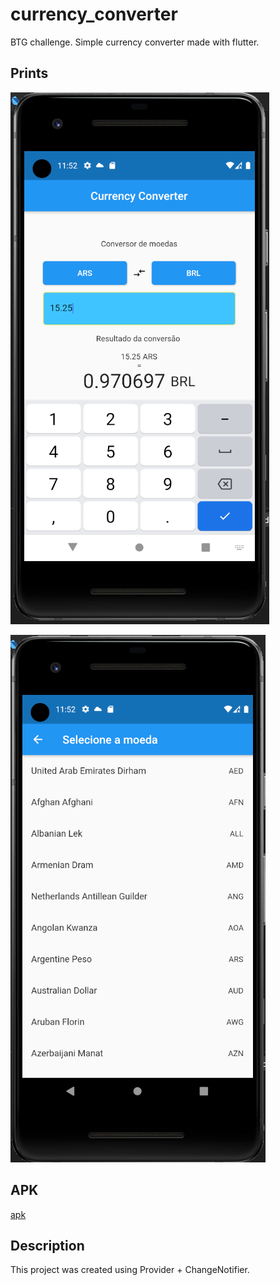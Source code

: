 # currency_converter
BTG challenge. Simple currency converter made with flutter.

## Prints
![Main Page](https://github.com/muriloe/currency_converter/blob/main/.extrafiles/main.png?raw=true)

![Seleciton Page](https://github.com/muriloe/currency_converter/blob/main/.extrafiles/currency.png?raw=true)

## APK
[apk](https://github.com/muriloe/currency_converter/blob/main/.extrafiles/currency-converter.apk)

## Description
This project was created using Provider + ChangeNotifier.

